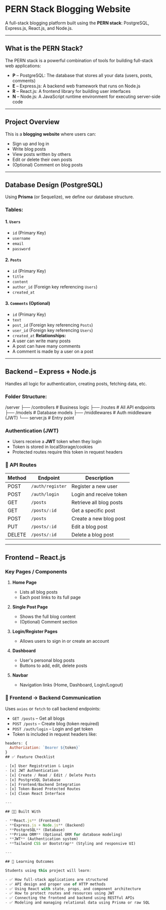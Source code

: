 # PERN Stack Blogging Website

A full-stack blogging platform built using the **PERN stack**: PostgreSQL, Express.js, React.js, and Node.js.

---

##  What is the PERN Stack?

The PERN stack is a powerful combination of tools for building full-stack web applications:

- **P** – PostgreSQL: The database that stores all your data (users, posts, comments)
- **E** – Express.js: A backend web framework that runs on Node.js
- **R** – React.js: A frontend library for building user interfaces
- **N** – Node.js: A JavaScript runtime environment for executing server-side code

---

##  Project Overview

This is a **blogging website** where users can:
- Sign up and log in
- Write blog posts
- View posts written by others
- Edit or delete their own posts
- (Optional) Comment on blog posts

---

##  Database Design (PostgreSQL)

Using **Prisma** (or Sequelize), we define our database structure.

###  Tables:

#### 1. `Users`
- `id` (Primary Key)
- `username`
- `email`
- `password`

#### 2. `Posts`
- `id` (Primary Key)
- `title`
- `content`
- `author_id` (Foreign key referencing `Users`)
- `created_at`

#### 3. `Comments` (Optional)
- `id` (Primary Key)
- `text`
- `post_id` (Foreign key referencing `Posts`)
- `user_id` (Foreign key referencing `Users`)
- `created_at`
 **Relationships:**
- A user can write many posts
- A post can have many comments
- A comment is made by a user on a post

---

## Backend – Express + Node.js

Handles all logic for authentication, creating posts, fetching data, etc.

###  Folder Structure:
/server ├── /controllers # Business logic ├── /routes # All API endpoints ├── /models # Database models ├── /middlewares # Auth middleware (JWT) └── server.js # Entry point

###  Authentication (JWT)
- Users receive a **JWT** token when they login
- Token is stored in localStorage/cookies
- Protected routes require this token in request headers

### 🔧 API Routes

| Method | Endpoint             | Description              |
|--------|----------------------|--------------------------|
| POST   | `/auth/register`     | Register a new user      |
| POST   | `/auth/login`        | Login and receive token  |
| GET    | `/posts`             | Retrieve all blog posts  |
| GET    | `/posts/:id`         | Get a specific post      |
| POST   | `/posts`             | Create a new blog post   |
| PUT    | `/posts/:id`         | Edit a blog post         |
| DELETE | `/posts/:id`         | Delete a blog post       |

---

## Frontend – React.js

###  Key Pages / Components

1. **Home Page**
   - Lists all blog posts
   - Each post links to its full page

2. **Single Post Page**
   - Shows the full blog content
   - (Optional) Comment section

3. **Login/Register Pages**
   - Allows users to sign in or create an account

4. **Dashboard**
   - User's personal blog posts
   - Buttons to add, edit, delete posts

5. **Navbar**
   - Navigation links (Home, Dashboard, Login/Logout)

### 📡 Frontend → Backend Communication

Uses `axios` or `fetch` to call backend endpoints:
- `GET /posts` – Get all blogs
- `POST /posts` – Create blog (token required)
- `POST /auth/login` – Login and get token
- Token is included in request headers like:
```js
headers: {
  Authorization: `Bearer ${token}`
}
## ✅ Feature Checklist

- [x] User Registration & Login  
- [x] JWT Authentication  
- [x] Create / Read / Edit / Delete Posts  
- [x] PostgreSQL Database  
- [x] Frontend/Backend Integration  
- [x] Token-Based Protected Routes  
- [x] Clean React Interface  

---

## 👨‍💻 Built With

- **React.js** (Frontend)  
- **Express.js + Node.js** (Backend)  
- **PostgreSQL** (Database)  
- **Prisma ORM** (Optional ORM for database modeling)  
- **JWT** (Authentication system)  
- **Tailwind CSS or Bootstrap** (Styling and responsive UI)

---

## 🧠 Learning Outcomes

Students using this project will learn:

- ✅ How full-stack applications are structured  
- ✅ API design and proper use of HTTP methods  
- ✅ Using React with state, props, and component architecture  
- ✅ How to protect routes and resources using JWT  
- ✅ Connecting the frontend and backend using RESTful APIs  
- ✅ Modeling and managing relational data using Prisma or raw SQL

